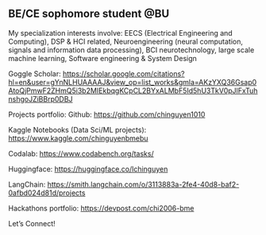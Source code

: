 ## BE/CE sophomore student @BU
My specialization interests involve: EECS (Electrical Engineering and Computing), DSP & HCI related, Neuroengineering (neural computation, signals and information data processing), BCI neurotechnology, large scale machine learning, Software engineering & System Design 

Goggle Scholar: https://scholar.google.com/citations?hl=en&user=gYnNLHUAAAAJ&view_op=list_works&gmla=AKzYXQ36Gsap0AtoQjPmwF2ZHmQ5i3b2MIEkbqgKCpCL2BYxALMbF5Id5hU3TkV0pJlFxTuhnshgoJZiBBrp0DBJ

Projects portfolio:
Github: https://github.com/chinguyen1010

Kaggle Notebooks (Data Sci/ML projects): https://www.kaggle.com/chinguyenbmebu

Codalab: https://www.codabench.org/tasks/

Huggingface: https://huggingface.co/lchinguyen

LangChain: https://smith.langchain.com/o/3113883a-2fe4-40d8-baf2-0afbd024d81d/projects

Hackathons portfolio: https://devpost.com/chi2006-bme

Let’s Connect! 


<!--
**chinguyen1010/chinguyen1010** is a ✨ _special_ ✨ repository because its `README.md` (this file) appears on your GitHub profile.

Here are some ideas to get you started:

- 🔭 I’m currently working on ...
- 🌱 I’m currently learning ...
- 👯 I’m looking to collaborate on ...
- 🤔 I’m looking for help with ...
- 💬 Ask me about ...
- 📫 How to reach me: ...
- 😄 Pronouns: ...
- ⚡ Fun fact: ...
-->
